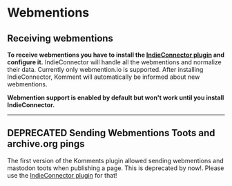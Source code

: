 
# Webmentions

## Receiving webmentions

**To receive webmentions you have to install the [IndieConnector plugin](https://github.com/mauricerenck/indieConnector) and configure it.** IndieConnector will handle all the webmentions and normalize their data. Currently only webmention.io is supported. After installing IndieConnector, Komment will automatically be informed about new webmentions.

**Webmention support is enabled by default but won't work until you install IndieConnector.**

---

## **DEPRECATED** Sending Webmentions Toots and archive.org pings 

The first version of the Komments plugin allowed sending webmentions and mastodon toots when publishing a page. This is deprecated by now!. Please use the [IndieConnector plugin](https://github.com/mauricerenck/indieConnector) for that!

